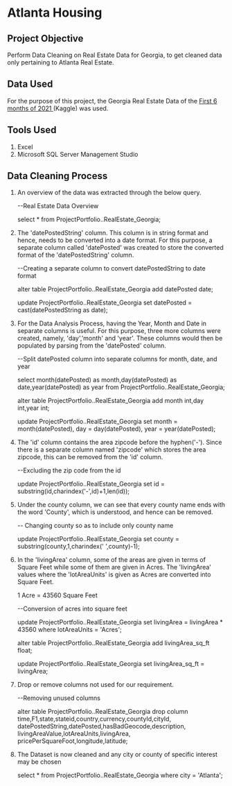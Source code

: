 # Atlanta Housing

## Project Objective

Perform Data Cleaning on Real Estate Data for Georgia, to get cleaned data only pertaining to Atlanta Real Estate.

## Data Used

For the purpose of this project, the Georgia Real Estate Data of the <a href = "https://www.kaggle.com/datasets/yellowj4acket/real-estate-georgia"> First 6 months of 2021 </a>(Kaggle) was used. 

## Tools Used

1. Excel
2. Microsoft SQL Server Management Studio

## Data Cleaning Process

1. An overview of the data was extracted through the below query.

    --Real Estate Data Overview

    select * from ProjectPortfolio..RealEstate_Georgia;

2. The 'datePostedString' column. This column is in string format and hence, needs to be converted into a date format. For this purpose, a separate column called 'datePosted' was created to store the converted format of the 'datePostedString' column.

    --Creating a separate column to convert datePostedString to date format

    alter table ProjectPortfolio..RealEstate_Georgia
    add datePosted date;

    update ProjectPortfolio..RealEstate_Georgia
    set datePosted = cast(datePostedString as date);
    
3. For the Data Analysis Process, having the Year, Month and Date in separate columns is useful. For this purpose, three more columns were created, namely, 'day','month' and 'year'. These columns would then be populated by parsing from the 'datePosted' column. 

    --Split datePosted column into separate columns for month, date, and year

    select month(datePosted) as month,day(datePosted) as date,year(datePosted) as year
    from ProjectPortfolio..RealEstate_Georgia;

    alter table ProjectPortfolio..RealEstate_Georgia
    add month int,day int,year int;

    update ProjectPortfolio..RealEstate_Georgia
    set month = month(datePosted), day = day(datePosted), year = year(datePosted);
    
4. The 'id' column contains the area zipcode before the hyphen('-'). Since there is a separate column named 'zipcode' which stores the area zipcode, this can be removed from the 'id' column.

    --Excluding the zip code from the id

    update ProjectPortfolio..RealEstate_Georgia
    set id = substring(id,charindex('-',id)+1,len(id));
    
5. Under the county column, we can see that every county name ends with the word 'County', which is understood, and hence can be removed.

    -- Changing county so as to include only county name

    update ProjectPortfolio..RealEstate_Georgia
    set county = substring(county,1,charindex(' ',county)-1);

6. In the 'livingArea' column, some of the areas are given in terms of Square Feet while some of them are given in Acres. The 'livingArea' values where the 'lotAreaUnits' is given as Acres are converted into Square Feet.

    1 Acre = 43560 Square Feet
  
    --Conversion of acres into square feet

    update ProjectPortfolio..RealEstate_Georgia
    set livingArea = livingArea * 43560
    where lotAreaUnits = 'Acres';

    alter table ProjectPortfolio..RealEstate_Georgia
    add livingArea_sq_ft float;

    update ProjectPortfolio..RealEstate_Georgia
    set livingArea_sq_ft = livingArea;

7. Drop or remove columns not used for our requirement.

    --Removing unused columns

    alter table ProjectPortfolio..RealEstate_Georgia
    drop column time,F1,state,stateid,country,currency,countyId,cityId,
    datePostedString,datePosted,hasBadGeocode,description,
    livingAreaValue,lotAreaUnits,livingArea,
    pricePerSquareFoot,longitude,latitude;
 
8. The Dataset is now cleaned and any city or county of specific interest may be chosen

    select * from ProjectPortfolio..RealEstate_Georgia
    where city = 'Atlanta';
